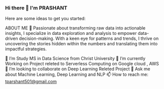 ### Hi there 👋 I'm PRASHANT


Here are some ideas to get you started:

ABOUT ME 👯
Passionate about transforming raw data into actionable insights, 
I specialize in data exploration and analysis to empower data-driven decision-making.
With a keen eye for patterns and trends,
I thrive on uncovering the stories hidden within the numbers and translating them into impactful strategies.


🔭 I’m Study MS in Data Science from Christ University
🌱 I’m currently Working on Project releted to Serverless Computing on  Google cloud , AWS 
👯 I’m looking to collaborate on Deep Learning Releted Project
💬 Ask me about Machine Learning, Deep Learning and NLP
📫 How to reach me: tparshant501@gmail.com

